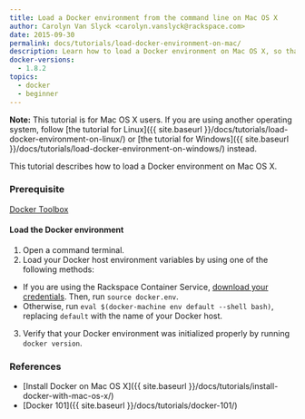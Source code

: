 ```yaml
---
title: Load a Docker environment from the command line on Mac OS X
author: Carolyn Van Slyck <carolyn.vanslyck@rackspace.com>
date: 2015-09-30
permalink: docs/tutorials/load-docker-environment-on-mac/
description: Learn how to load a Docker environment on Mac OS X, so that you can work with Docker from the command line
docker-versions:
  - 1.8.2
topics:
  - docker
  - beginner
---
```


**Note:** This tutorial is for Mac OS X users. If you are using another operating system, follow
[the tutorial for Linux]({{ site.baseurl }}/docs/tutorials/load-docker-environment-on-linux/) or
[the tutorial for Windows]({{ site.baseurl }}/docs/tutorials/load-docker-environment-on-windows/) instead.

This tutorial describes how to load a Docker environment on Mac OS X.

### <a name="prerequisites"></a> Prerequisite

[Docker Toolbox](https://www.docker.com/toolbox)

#### <a name="load"></a> Load the Docker environment
1. Open a command terminal.
2. Load your Docker host environment variables by using one of the following methods:
  * If you are using the Rackspace Container Service, [download your credentials][get-cluster-creds].
    Then, run `source docker.env`.
  * Otherwise, run `eval $(docker-machine env default --shell bash)`,
    replacing `default` with the name of your Docker host.
3. Verify that your Docker environment was initialized properly by running `docker version`.

[get-cluster-creds]: {{site.baseurl}}/docs/references/rcs-credentials/

### <a name="references"></a> References
* [Install Docker on Mac OS X]({{ site.baseurl }}/docs/tutorials/install-docker-with-mac-os-x/)
* [Docker 101]({{ site.baseurl }}/docs/tutorials/docker-101/)
